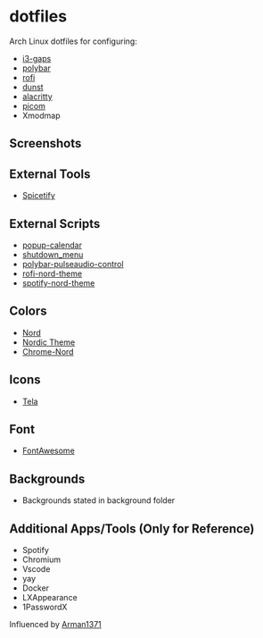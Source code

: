 # dotfiles
Arch Linux dotfiles for configuring:
- [i3-gaps](https://github.com/Airblader/i3)
- [polybar](https://github.com/polybar/polybar)
- [rofi](https://github.com/davatorium/rofi)
- [dunst](https://github.com/dunst-project/dunst)
- [alacritty](https://github.com/alacritty/alacritty)
- [picom](https://github.com/yshui/picom)
- Xmodmap

## Screenshots

## External Tools
- [Spicetify](https://github.com/khanhas/spicetify-cli)

## External Scripts
- [popup-calendar](https://github.com/polybar/polybar-scripts/tree/master/polybar-scripts/popup-calendar)
- [shutdown_menu](https://github.com/vivien/i3blocks-contrib/tree/master/shutdown_menu)
- [polybar-pulseaudio-control](https://github.com/marioortizmanero/polybar-pulseaudio-control)
- [rofi-nord-theme](https://github.com/lokesh-krishna/dotfiles)
- [spotify-nord-theme](https://github.com/morpheusthewhite/spicetify-themes/tree/master/Nord)

## Colors
- [Nord](https://www.nordtheme.com/)
- [Nordic Theme](https://aur.archlinux.org/packages/nordic-theme-git/)
- [Chrome-Nord](https://chrome.google.com/webstore/detail/arc-dark/adicoenigffoolephelklheejpcpoolk)

## Icons
- [Tela](https://aur.archlinux.org/packages/tela-icon-theme-git/)

## Font
- [FontAwesome](https://fontawesome.com/)

## Backgrounds
- Backgrounds stated in background folder

## Additional Apps/Tools (Only for Reference)
- Spotify
- Chromium
- Vscode
- yay
- Docker
- LXAppearance
- 1PasswordX


Influenced by [Arman1371](https://github.com/arman1371/dotfiles)  
